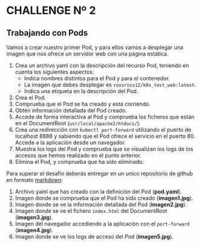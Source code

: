 # CHALLENGE Nº 2

## Trabajando con Pods

Vamos a crear nuestro primer Pod, y para ellos vamos a desplegar una
imagen que nos ofrece un servidor web con una página estática. 

1. Crea un archivo yaml con la descripción del recurso Pod, teniendo en cuenta los siguientes aspectos:
    * Indica nombres distintos para el Pod y para el contenedor.
    * La imagen que debes desplegar es `roxsross12/k8s_test_web:latest`.
    * Indica una etiqueta en la descripción del Pod.
2. Crea el Pod.
3. Comprueba que el Pod se ha creado y está corriendo.
4. Obtén información detallada del Pod creado.
5. Accede de forma interactiva al Pod y comprueba los ficheros que están en el DocumentRoot (`usr/local/apache2/htdocs/`).
6. Crea una redirección con `kubectl port-forward` utilizando el puerto de localhost 8888 y sabiendo que el Pod ofrece el servicio en el puerto 80. Accede a la aplicación desde un navegador.
7. Muestra los logs del Pod y comprueba que se visualizan los logs de los accesos que hemos realizado en el punto anterior.
8. Elimina el Pod, y comprueba que ha sido eliminado.

Para superar el desafio deberás entregar en un unico repositorio de github en formato [markdown](https://docs.github.com/es/get-started/writing-on-github/getting-started-with-writing-and-formatting-on-github/basic-writing-and-formatting-syntax):

1. Archivo yaml que has creado con la definición del Pod (**pod.yaml**).
2. Imagen donde se comprueba que el Pod ha sido creado (**imagen1.jpg**).
3. Imagen donde se ve la información detallada del Pod (**imagen2.jpg**).
4. Imagen donde se ve el fichero `index.html` del DocumentRoot (**imagen3.jpg**).
5. Imagen del navegador accediendo a la aplicación con el `port-forward` (**imagen4.jpg**).
6. Imagen donde se ve los logs de acceso del Pod (**imagen5.jpg**).

